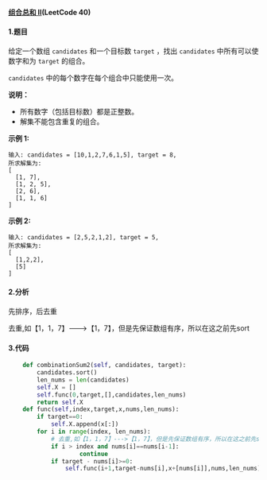 #### [组合总和 II](https://leetcode-cn.com/problems/combination-sum-ii/)(LeetCode 40)

#### 1.题目

给定一个数组 `candidates` 和一个目标数 `target` ，找出 `candidates` 中所有可以使数字和为 `target` 的组合。

`candidates` 中的每个数字在每个组合中只能使用一次。

**说明：**

- 所有数字（包括目标数）都是正整数。
- 解集不能包含重复的组合。 

**示例 1:**

```
输入: candidates = [10,1,2,7,6,1,5], target = 8,
所求解集为:
[
  [1, 7],
  [1, 2, 5],
  [2, 6],
  [1, 1, 6]
]
```

**示例 2:**

```
输入: candidates = [2,5,2,1,2], target = 5,
所求解集为:
[
  [1,2,2],
  [5]
]
```

#### 2.分析

先排序，后去重

去重,如【1，1，7】--->【1，7】，但是先保证数组有序，所以在这之前先sort

#### 3.代码

```python
    def combinationSum2(self, candidates, target):
        candidates.sort()
        len_nums = len(candidates)
        self.X = []
        self.func(0,target,[],candidates,len_nums)
        return self.X
    def func(self,index,target,x,nums,len_nums):
        if target==0:
            self.X.append(x[:])
        for i in range(index, len_nums):
            # 去重,如【1，1，7】--->【1，7】，但是先保证数组有序，所以在这之前先sort
            if i > index and nums[i]==nums[i-1]:
                    continue
            if target - nums[i]>=0:
                self.func(i+1,target-nums[i],x+[nums[i]],nums,len_nums)
```



